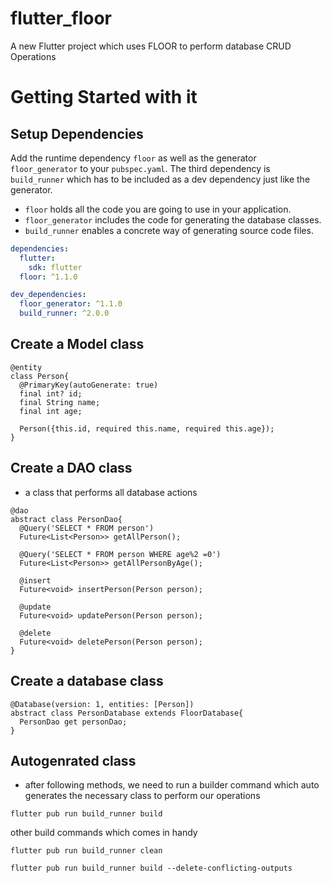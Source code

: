 # flutter_floor

A new Flutter project which uses FLOOR to perform database CRUD Operations

# Getting Started with it

## Setup Dependencies

Add the runtime dependency `floor` as well as the generator `floor_generator` to your `pubspec.yaml`.
The third dependency is `build_runner` which has to be included as a dev dependency just like the generator.

- `floor` holds all the code you are going to use in your application.
- `floor_generator` includes the code for generating the database classes.
- `build_runner` enables a concrete way of generating source code files.

```yaml
dependencies:
  flutter:
    sdk: flutter
  floor: ^1.1.0

dev_dependencies:
  floor_generator: ^1.1.0
  build_runner: ^2.0.0
```

## Create a Model class

```
@entity
class Person{
  @PrimaryKey(autoGenerate: true)
  final int? id;
  final String name;
  final int age;

  Person({this.id, required this.name, required this.age});
}
```

## Create a DAO class
- a class that performs all database actions

```
@dao
abstract class PersonDao{
  @Query('SELECT * FROM person')
  Future<List<Person>> getAllPerson();

  @Query('SELECT * FROM person WHERE age%2 =0')
  Future<List<Person>> getAllPersonByAge();

  @insert
  Future<void> insertPerson(Person person);

  @update
  Future<void> updatePerson(Person person);

  @delete
  Future<void> deletePerson(Person person);
}
```

## Create a database class

```
@Database(version: 1, entities: [Person])
abstract class PersonDatabase extends FloorDatabase{
  PersonDao get personDao;
}
```

## Autogenrated class
- after following methods, we need to run a builder command which auto generates the necessary class to perform our operations

```
flutter pub run build_runner build
```

other build commands which comes in handy

```
flutter pub run build_runner clean

flutter pub run build_runner build --delete-conflicting-outputs
```
